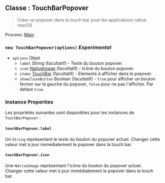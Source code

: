## Classe : TouchBarPopover

> Créer un popover dans la touch bar pour les applications native macOS

Process: [Main](../tutorial/application-architecture.md#main-and-renderer-processes)

### `new TouchBarPopover(options)` *Experimental*

* `options` Objet 
  * `label` String (facultatif) - Texte du bouton popover.
  * `icon` [NativeImage](native-image.md) (facultatif) - Icône du bouton popover.
  * `items` [TouchBar](touch-bar.md) (facultatif) - Elements à afficher dans le popover.
  * `showCloseButton` Boolean (facultatif) - `true` pour afficher un bouton fermer sur la gauche du popover, `false` pour ne pas l'afficher. Par defaut `true`.

### Instance Properties

Les propriétés suivantes sont disponibles pour les instances de `TouchBarPopover` :

#### `touchBarPopover.label`

Un `String` représentant le texte du bouton du popover actuel. Changer cette valeur met à jour immédiatement le popover dans la touch bar.

#### `touchBarPopover.icon`

Une `NativeImage` représentant l'icône du bouton du popover actuel. Changer cette valeur met à jour immédiatement le popover dans la touch bar.